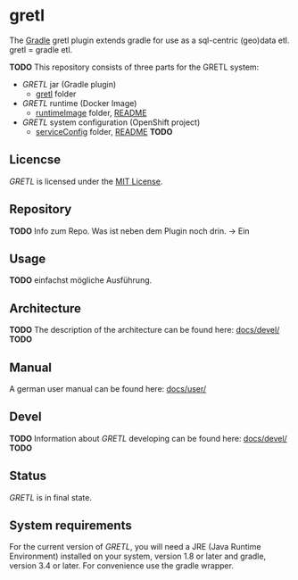 # gretl

The [Gradle](http://www.gradle.org) gretl plugin extends gradle for use as a sql-centric
(geo)data etl. gretl = gradle etl.

__TODO__
This repository consists of three parts for the GRETL system:
* _GRETL_  jar (Gradle plugin)
    * [gretl](gretl) folder
* _GRETL_  runtime (Docker Image)
    * [runtimeImage](runtimeImage) folder, [README](runtimeImage/README.md)
* _GRETL_  system configuration (OpenShift project)
    * [serviceConfig](serviceConfig) folder, [README](serviceConfig/README.md)
__TODO__

## Licencse

_GRETL_ is licensed under the [MIT License](LICENSE).

## Repository

__TODO__ Info zum Repo. Was ist neben dem Plugin noch drin. -> Ein

## Usage
__TODO__ einfachst mögliche Ausführung.

## Architecture

__TODO__
The description of the architecture can be found here: [docs/devel/](docs/architecture/architecture.md)
__TODO__

## Manual

A german user manual can be found here: [docs/user/](docs/user/index.md)

## Devel

__TODO__
Information about _GRETL_ developing can be found here: [docs/devel/](docs/devel/index.md)
__TODO__

## Status

_GRETL_ is in final state.

## System requirements

For the current version of _GRETL_, you will need a JRE (Java Runtime Environment) installed
on your system, version 1.8 or later and gradle, version 3.4 or later.
For convenience use the gradle wrapper.

